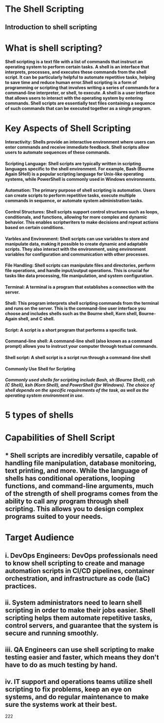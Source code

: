 # The Shell Scripting 

## Introduction to shell scripting

# What is shell scripting?

#### Shell scripting is a text file with a list of commands that instruct an operating system to perform certain tasks. A shell is an interface that interprets, processes, and executes these commands from the shell script. It can be particularly helpful to automate repetitive tasks, helping to save time and reduce human error.Shell scripting is a form of programming or scripting that involves writing a series of commands for a command-line interpreter, or shell, to execute. A shell is a user interface that allows users to interact with the operating system by entering commands. Shell scripts are essentially text files containing a sequence of such commands that can be executed together as a single program.

# Key Aspects of Shell Scripting

#### Interactivity: Shells provide an interactive environment where users can enter commands and receive immediate feedback. Shell scripts allow users to automate sequences of these commands.

#### Scripting Language: Shell scripts are typically written in scripting languages specific to the shell environment. For example, Bash (Bourne Again SHell) is a popular scripting language for Unix-like operating systems, while PowerShell is commonly used in Windows environments.

#### Automation: The primary purpose of shell scripting is automation. Users can create scripts to perform repetitive tasks, execute multiple commands in sequence, or automate system administration tasks.

#### Control Structures: Shell scripts support control structures such as loops, conditionals, and functions, allowing for more complex and dynamic behavior. This enables scriptwriters to make decisions and repeat actions based on certain conditions.

#### Varbles and Environment: Shell scripts can use variables to store and manipulate data, making it possible to create dynamic and adaptable scripts. They also interact with the environment, using environment variables for configuration and communication with other processes.

#### File Handling: Shell scripts can manipulate files and directories, perform file operations, and handle input/output operations. This is crucial for tasks like data processing, file manipulation, and system configuration.

#### Terminal: A terminal is a program that establishes a connection with the server.

#### Shell: This program interprets shell scripting commands from the terminal and runs on the server. This is the command-line user interface you choose and includes shells such as the Bourne shell, Korn shell, Bourne-Again shell, and C shell.

#### Script: A script is a short program that performs a specific task.

#### Command-line shell: A command-line shell (also known as a command prompt) allows you to instruct your computer through textual commands. 

#### Shell script: A shell script is a script run through a command-line shell

#### Commonly Use Shell for Scripting

##### Commonly used shells for scripting include Bash, sh (Bourne Shell), csh (C Shell), ksh (Korn Shell), and PowerShell (for Windows). The choice of shell depends on the specific requirements of the task, as well as the operating system environment in use.

# 5 types of shells


# Capabilities of Shell Script

##  * Shell scripts are incredibly versatile, capable of handling file manipulation, database monitoring, text printing, and more. While the language of shells has conditional operations, looping functions, and command-line arguments, much of the strength of shell programs comes from the ability to call any program through shell scripting. This allows you to design complex programs suited to your needs. 

# Target Audience

## i. DevOps Engineers: DevOps professionals need to know shell scripting to create and manage automation scripts in CI/CD pipelines, container orchestration, and infrastructure as code (IaC) practices.

## ii. System administrators need to learn shell scripting in order to make their jobs easier. Shell scripting helps them automate repetitive tasks, control servers, and guarantee that the system is secure and running smoothly.

## iii. QA Engineers can use shell scripting to make testing easier and faster, which means they don't have to do as much testing by hand.

## iv. IT support and operations teams utilize shell scripting to fix problems, keep an eye on systems, and do regular maintenance to make sure the systems work at their best.

222